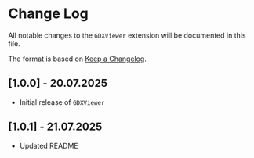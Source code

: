 # Change Log

All notable changes to the `GDXViewer` extension will be documented in this file.

The format is based on [Keep a Changelog](https://keepachangelog.com/en/1.1.0/).

## [1.0.0] - 20.07.2025

- Initial release of `GDXViewer`

## [1.0.1] - 21.07.2025

- Updated README